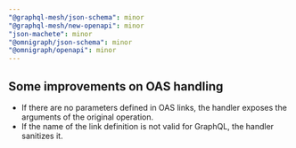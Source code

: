 ```yaml
---
"@graphql-mesh/json-schema": minor
"@graphql-mesh/new-openapi": minor
"json-machete": minor
"@omnigraph/json-schema": minor
"@omnigraph/openapi": minor
---
```


## Some improvements on OAS handling
- If there are no parameters defined in OAS links, the handler exposes the arguments of the original operation.
- If the name of the link definition is not valid for GraphQL, the handler sanitizes it.

